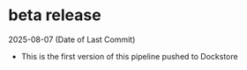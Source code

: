# beta release
2025-08-07 (Date of Last Commit)

* This is the first version of this pipeline pushed to Dockstore